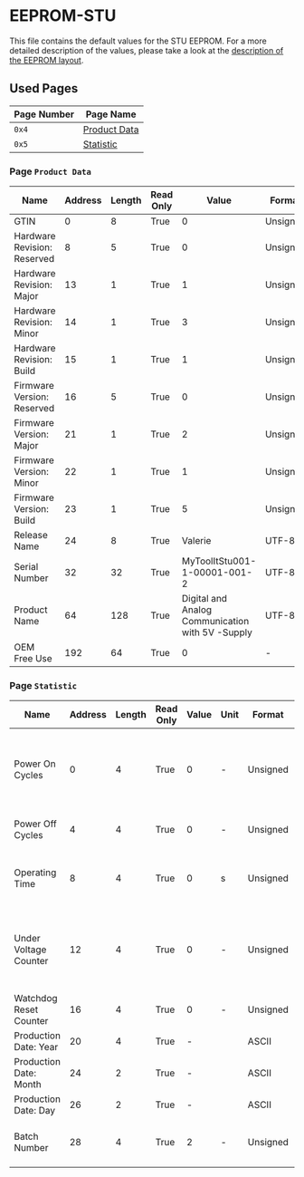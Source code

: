 # EEPROM-STU

This file contains the default values for the STU EEPROM. For a more detailed description of the values, please take a look at the [description of the EEPROM layout](EEPROM.md).

## Used Pages

| Page Number | Page Name                          |
| ----------- | ---------------------------------- |
| `0x4`       | [Product Data](#page:product-data) |
| `0x5`       | [Statistic](#page:statistic)       |

<a name="page:product-data"></a>

### Page `Product Data`

| Name                        | Address | Length | Read Only | Value                                            | Format   |
| --------------------------- | ------- | ------ | --------- | ------------------------------------------------ | -------- |
| GTIN                        | 0       | 8      | True      | 0                                                | Unsigned |
| Hardware Revision: Reserved | 8       | 5      | True      | 0                                                | Unsigned |
| Hardware Revision: Major    | 13      | 1      | True      | 1                                                | Unsigned |
| Hardware Revision: Minor    | 14      | 1      | True      | 3                                                | Unsigned |
| Hardware Revision: Build    | 15      | 1      | True      | 1                                                | Unsigned |
| Firmware Version: Reserved  | 16      | 5      | True      | 0                                                | Unsigned |
| Firmware Version: Major     | 21      | 1      | True      | 2                                                | Unsigned |
| Firmware Version: Minor     | 22      | 1      | True      | 1                                                | Unsigned |
| Firmware Version: Build     | 23      | 1      | True      | 5                                                | Unsigned |
| Release Name                | 24      | 8      | True      | Valerie                                          | UTF-8    |
| Serial Number               | 32      | 32     | True      | MyToolItStu001-1-00001-001-2                     | UTF-8    |
| Product Name                | 64      | 128    | True      | Digital and Analog Communication with 5V -Supply | UTF-8    |
| OEM Free Use                | 192     | 64     | True      | 0                                                | -        |

<a name="page:statistic"></a>

### Page `Statistic`

| Name                   | Address | Length | Read Only | Value | Unit | Format   | Description                                                                   |
| ---------------------- | ------- | ------ | --------- | ----- | ---- | -------- | ----------------------------------------------------------------------------- |
| Power On Cycles        | 0       | 4      | True      | 0     | -    | Unsigned | Power On Cycles since first reset(Note that a resets also counts as power on) |
| Power Off Cycles       | 4       | 4      | True      | 0     | -    | Unsigned | Power Off Cycles since first reset                                            |
| Operating Time         | 8       | 4      | True      | 0     | s    | Unsigned | Operating Time since first power On in seconds                                |
| Under Voltage Counter  | 12      | 4      | True      | 0     | -    | Unsigned | Counts of under voltages that yields into turn off state(Brown Out)           |
| Watchdog Reset Counter | 16      | 4      | True      | 0     | -    | Unsigned | Watchdog Resets since first power on                                          |
| Production Date: Year  | 20      | 4      | True      | -     |      | ASCII    |                                                                               |
| Production Date: Month | 24      | 2      | True      | -     |      | ASCII    |                                                                               |
| Production Date: Day   | 26      | 2      | True      | -     |      | ASCII    |                                                                               |
| Batch Number           | 28      | 4      | True      | 2     | -    | Unsigned | Consecutive number for manufactured devices                                   |
